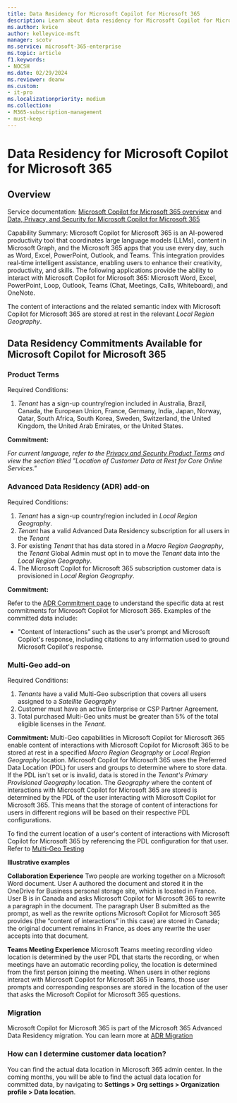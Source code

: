 ```yaml
---
title: Data Residency for Microsoft Copilot for Microsoft 365
description: Learn about data residency for Microsoft Copilot for Microsoft 365.
ms.author: kvice
author: kelleyvice-msft
manager: scotv
ms.service: microsoft-365-enterprise
ms.topic: article
f1.keywords:
- NOCSH
ms.date: 02/29/2024
ms.reviewer: deanw
ms.custom:
- it-pro
ms.localizationpriority: medium
ms.collection:
- M365-subscription-management
- must-keep
---
```


# Data Residency for Microsoft Copilot for Microsoft 365

## Overview

Service documentation: [Microsoft Copilot for Microsoft 365 overview](/microsoft-365-copilot/microsoft-365-copilot-overview) and [Data, Privacy, and Security for Microsoft Copilot for Microsoft 365](/microsoft-365-copilot/microsoft-365-copilot-privacy)

Capability Summary: Microsoft Copilot for Microsoft 365 is an AI-powered productivity tool that coordinates large language models (LLMs), content in Microsoft Graph, and the Microsoft 365 apps that you use every day, such as Word, Excel, PowerPoint, Outlook, and Teams. This integration provides real-time intelligent assistance, enabling users to enhance their creativity, productivity, and skills.
The following applications provide the ability to interact with Microsoft Copilot for Microsoft 365: Microsoft Word, Excel, PowerPoint, Loop, Outlook, Teams (Chat, Meetings, Calls, Whiteboard), and OneNote.

The content of interactions and the related semantic index with Microsoft Copilot for Microsoft 365 are stored at rest in the relevant _Local Region Geography_.

## Data Residency Commitments Available for Microsoft Copilot for Microsoft 365

### Product Terms

Required Conditions:

1. _Tenant_ has a sign-up country/region included in Australia, Brazil, Canada, the European Union, France, Germany, India, Japan, Norway, Qatar, South Africa, South Korea, Sweden, Switzerland, the United Kingdom, the United Arab Emirates, or the United States.

**Commitment:**

_For current language, refer to the [Privacy and Security Product Terms](https://www.microsoft.com/licensing/terms/product/PrivacyandSecurityTerms/all) and view the section titled "Location of Customer Data at Rest for Core Online Services."_

### Advanced Data Residency (ADR) add-on

Required Conditions:

1. _Tenant_ has a sign-up country/region included in _Local Region Geography_.
1. _Tenant_ has a valid Advanced Data Residency subscription for all users in the _Tenant_
1. For existing _Tenant_ that has data stored in a _Macro Region Geography_, the _Tenant_ Global Admin must opt in to move the _Tenant_ data into the _Local Region Geography_.
1. The Microsoft Copilot for Microsoft 365 subscription customer data is provisioned in _Local Region Geography_.

**Commitment:**

Refer to the [ADR Commitment page](m365-dr-commitments.md#microsoft-copilot-for-microsoft-365) to understand the specific data at rest commitments for Microsoft Copilot for Microsoft 365. Examples of the committed data include:

- "Content of Interactions” such as the user's prompt and Microsoft Copilot's response, including citations to any information used to ground Microsoft Copilot's response.

### Multi-Geo add-on

Required Conditions:

1. _Tenants_ have a valid Multi-Geo subscription that covers all users assigned to a _Satellite Geography_
1. Customer must have an active Enterprise or CSP Partner Agreement.
1. Total purchased Multi-Geo units must be greater than 5% of the total eligible licenses in the _Tenant_.

**Commitment:**
Multi-Geo capabilities in Microsoft Copilot for Microsoft 365 enable content of interactions with Microsoft Copilot for Microsoft 365 to be stored at rest in a specified _Macro Region Geography_ or _Local Region Geography_ location. Microsoft Copilot for Microsoft 365 uses the Preferred Data Location (PDL) for users and groups to determine where to store data. If the PDL isn't set or is invalid, data is stored in the _Tenant's Primary Provisioned Geography_ location. The _Geography_ where the content of interactions with Microsoft Copilot for Microsoft 365 are stored is determined by the PDL of the user interacting with Microsoft Copilot for Microsoft 365. This means that the storage of content of interactions for users in different regions will be based on their respective PDL configurations.

To find the current location of a user's content of interactions with Microsoft Copilot for Microsoft 365 by referencing the PDL configuration for that user. Refer to [Multi-Geo Testing](m365-multi-geo-user-testing.md)

**Illustrative examples**

**Collaboration Experience**
Two people are working together on a Microsoft Word document. User A authored the document and stored it in the OneDrive for Business personal storage site, which is located in France. User B is in Canada and asks Microsoft Copilot for Microsoft 365 to rewrite a paragraph in the document. The paragraph User B submitted as the prompt, as well as the rewrite options Microsoft Copilot for Microsoft 365 provides (the “content of interactions” in this case) are stored in Canada; the original document remains in France, as does any rewrite the user accepts into that document.

**Teams Meeting Experience**
Microsoft Teams meeting recording video location is determined by the user PDL that starts the recording, or when meetings have an automatic recording policy, the location is determined from the first person joining the meeting. When users in other regions interact with Microsoft Copilot for Microsoft 365 in Teams, those user prompts and corresponding responses are stored in the location of the user that asks the Microsoft Copilot for Microsoft 365 questions.

### Migration

Microsoft Copilot for Microsoft 365 is part of the Microsoft 365 Advanced Data Residency migration. You can learn more at [ADR Migration](advanced-data-residency.md#data-migration-management)

### How can I determine customer data location?

You can find the actual data location in Microsoft 365 admin center. In the coming months, you will be able to find the actual data location for committed data, by navigating to **Settings > Org settings > Organization profile > Data location**.
